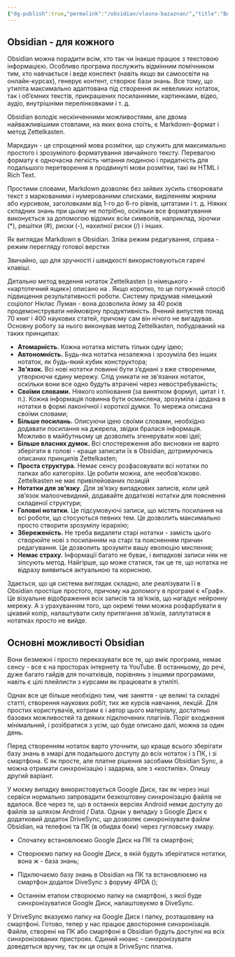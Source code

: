 ```yaml
---
{"dg-publish":true,"permalink":"/obsidian/vlasna-bazaznan/","title":"Власна базазнань","noteIcon":""}
---
```




## Obsidian - для кожного

Obsidian можна порадити всім, хто так чи інакше працює з текстовою інформацією. Особливо програма послужить відмінним помічником тим, хто навчається і веде конспект (навіть якщо ви самоосвіти на онлайн-курсах), генерує контент, створює бази знань. Все тому, що утиліта максимально адаптована під створення як невеликих нотаток, так і об’ємних текстів, прикрашених посиланнями, картинками, відео, аудіо, внутрішніми перелінковками і т. д.

Obsidian володіє нескінченними можливостями, але двома найважливішими стовпами, на яких вона стоїть, є Markdown-формат і метод Zettelkasten.

Маркдаун - це спрощений мова розмітки, що служить для максимально простого і зрозумілого форматування звичайного тексту. Перевагою формату є одночасна легкість читання людиною і придатність для подальшого перетворення в продвинуті мови розмітки, такі як HTML і Rich Text.

Простими словами, Markdown дозволяє без зайвих зусиль створювати текст з маркованими і нумерованими списками, виділенням жирним або курсивом, заголовками від 1-го до 6-го рівнів, цитатами і т. д. Ніяких складних знань при цьому не потрібно, оскільки все форматування виконується за допомогою відомих всім символів, наприклад, зірочки (*), решітки (#), риски (-), нахилної риски (/) і інших.

Як виглядає Markdown в Obsidian. Зліва режим редагування, справа - режим перегляду готової верстки

Звичайно, що для зручності і швидкості використовуються гарячі клавіші.

Детально метод ведення нотаток Zettelkasten (з німецького - «картотечний ящик») описано на . Якщо коротко, то це потужний спосіб підвищення результативності роботи. Систему придумав німецький соціолог Ніклас Луман - вона дозволила йому за 40 років продемонструвати неймовірну продуктивність. Вчений випустив понад 70 книг і 400 наукових статей, причому сам він нічого не вигадував. Основну роботу за нього виконував метод Zettelkasten, побудований на таких принципах:

- **Атомарність.** Кожна нотатка містить тільки одну ідею;
- **Автономність.** Будь-яка нотатка незалежна і зрозуміла без інших нотаток, як будь-який кубик конструктора;
- **Зв’язок.** Всі нові нотатки повинні бути з’єднані з вже створеними, утворюючи єдину мережу. Слід уникати не зв’язаних нотаток, оскільки вони все одно будуть втрачені через невостребуваність;
- **Своїми словами.** Ніякого копіювання (за винятком формул, цитат і т. п.). Кожна інформація повинна бути осмислена, зрозуміла і додана в нотатки в формі лаконічної і короткої думки. То мережа описана своїми словами;
- **Більше посилань.** Описуючи ідею своїми словами, необхідно додавати посилання на джерела, звідки бралася інформація. Можливо в майбутньому це дозволить згенерувати нові ідеї;
- **Більше власних думок.** Всі спостереження або висновки не варто зберігати в голові - краще записати їх в Obsidian, дотримуючись описаних принципів Zettelkasten;
- **Проста структура.** Немає сенсу розфасовувати всі нотатки по папках або категоріях. Це робити можна, але необов’язково. Zettelkasten не має привілейованих позицій
- **Нотатки для зв’язку**. Для зв’язку випадкових записів, коли цей зв’язок малоочевидний, додавайте додаткові нотатки для пояснення складеної структури;
- **Головні нотатки.** Це підсумовуючі записи, що містять посилання на всі роботи, що стосуються певних тем. Це дозволить максимально просто створити зрозумілу ієрархію;
- **Збереженість.** Не треба видаляти старі нотатки - замість цього створюйте нові з посиланням на старі та поясненням причин редагування. Це дозволить зрозуміти вашу еволюцію мислення;
- **Немає страху.** Інформації багато не буває, і випадкові записи ніяк не зіпсують метод. Найгірше, що може статися, так це те, що нотатка не відразу виявиться актуальною та корисною.

Здається, що ця система виглядає складно, але реалізувати її в Obsidian простіше простого, причому на допомогу в програмі є «Граф». Це візуальне відображення всіх записів та зв’язків, що нагадує нейронну мережу. А з урахуванням того, що окремі теми можна розфарбувати в цікавий колір, налаштувати силу притягання зв’язків, заплутатися в нотатках просто не вийде.

## Основні можливості Obsidian


Вони безмежні і просто переказувати все те, що вміє програма, немає сенсу - все є на просторах інтернету та YouTube. В останньому, до речі, дуже багато гайдів для початківців, порівнянь з іншими програмами, навіть є цілі плейлисти з курсами як працювати в утиліті.

Однак все це більше необхідно тим, чиє заняття - це великі та складні статті, створення наукових робіт, тих же курсів навчання, лекцій. Для простих користувачів, котрим є і автор цього матеріалу, достатньо базових можливостей та деяких підключених плагінів. Поріг входження мінімальний, і розібратися з усім, що буде описано далі, можна за один день.

Перед створенням нотаток варто уточнити, що краще всього зберігати базу знань в хмарі для подальшого доступу до всіх нотаток і з ПК, і зі смартфона. Є як просте, але платне рішення засобами Obsidian Sync, а можна отримати синхронізацію і задарма, але з «костилів». Опишу другий варіант.

У моєму випадку використовується Google Диск, так як через інші сервіси нормально запровадити безкоштовну синхронізацію файлів не вдалося. Все через те, що в останніх версіях Android немає доступу до файлів за шляхом Android / Data. Однак у випадку з Google Диск є додатковий додаток DriveSync, що дозволяє синхронізувати файли Obsidian, на телефоні та ПК (в обидва боки) через гугловську хмару.

- Спочатку встановлюємо Google Диск на ПК та смартфоні;
    
- Створюємо папку на Google Диск, в якій будуть зберігатися нотатки, вона ж - база знань;
    
- Підключаємо базу знань в Obsidian на ПК та встановлюємо на смартфон додаток DiveSync з форуму 4PDA ();
    
- Останнім етапом створюємо папку на смартфоні, з якої буде синхронізуватися Google Диск, налаштовуємо в DiveSync.
    

У DriveSync вказуємо папку на Google Диск і папку, розташовану на смартфоні. Готово, тепер у нас працює двостороння синхронізація. Файли, створені на ПК або смартфоні в Obsidian будуть доступні на всіх синхронізованих пристроях. Єдиний нюанс - синхронізувати доведеться вручну, так як ця опція в DriveSync платна.
